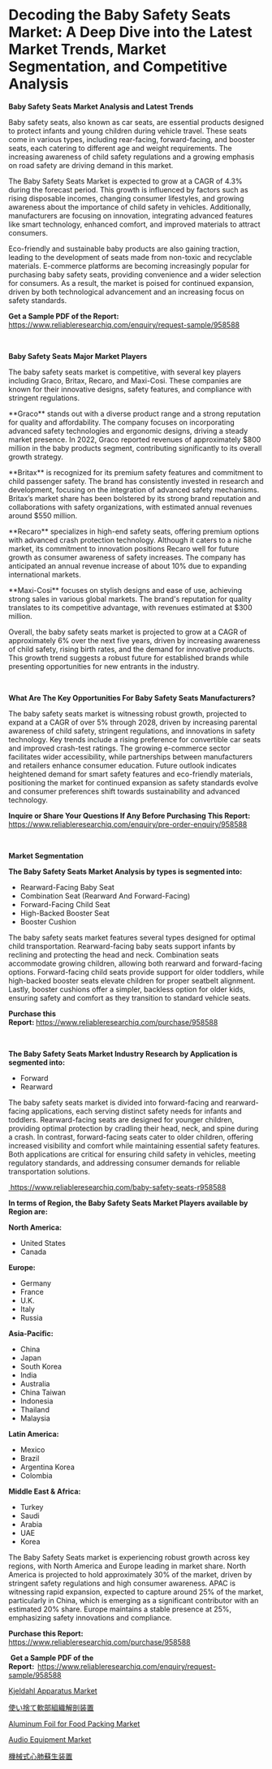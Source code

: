 <p><h1>Decoding the Baby Safety Seats Market: A Deep Dive into the Latest Market Trends, Market Segmentation, and Competitive Analysis</h1></p><p><strong>Baby Safety Seats Market Analysis and Latest Trends</strong></p>
<p><p>Baby safety seats, also known as car seats, are essential products designed to protect infants and young children during vehicle travel. These seats come in various types, including rear-facing, forward-facing, and booster seats, each catering to different age and weight requirements. The increasing awareness of child safety regulations and a growing emphasis on road safety are driving demand in this market.</p><p>The Baby Safety Seats Market is expected to grow at a CAGR of 4.3% during the forecast period. This growth is influenced by factors such as rising disposable incomes, changing consumer lifestyles, and growing awareness about the importance of child safety in vehicles. Additionally, manufacturers are focusing on innovation, integrating advanced features like smart technology, enhanced comfort, and improved materials to attract consumers.</p><p>Eco-friendly and sustainable baby products are also gaining traction, leading to the development of seats made from non-toxic and recyclable materials. E-commerce platforms are becoming increasingly popular for purchasing baby safety seats, providing convenience and a wider selection for consumers. As a result, the market is poised for continued expansion, driven by both technological advancement and an increasing focus on safety standards.</p></p>
<p><strong>Get a Sample PDF of the Report:&nbsp;</strong> <a href="https://www.reliableresearchiq.com/enquiry/request-sample/958588">https://www.reliableresearchiq.com/enquiry/request-sample/958588</a></p>
<p>&nbsp;</p>
<p><strong>Baby Safety Seats Major Market Players</strong></p>
<p><p>The baby safety seats market is competitive, with several key players including Graco, Britax, Recaro, and Maxi-Cosi. These companies are known for their innovative designs, safety features, and compliance with stringent regulations.</p><p>**Graco** stands out with a diverse product range and a strong reputation for quality and affordability. The company focuses on incorporating advanced safety technologies and ergonomic designs, driving a steady market presence. In 2022, Graco reported revenues of approximately $800 million in the baby products segment, contributing significantly to its overall growth strategy.</p><p>**Britax** is recognized for its premium safety features and commitment to child passenger safety. The brand has consistently invested in research and development, focusing on the integration of advanced safety mechanisms. Britax’s market share has been bolstered by its strong brand reputation and collaborations with safety organizations, with estimated annual revenues around $550 million.</p><p>**Recaro** specializes in high-end safety seats, offering premium options with advanced crash protection technology. Although it caters to a niche market, its commitment to innovation positions Recaro well for future growth as consumer awareness of safety increases. The company has anticipated an annual revenue increase of about 10% due to expanding international markets.</p><p>**Maxi-Cosi** focuses on stylish designs and ease of use, achieving strong sales in various global markets. The brand's reputation for quality translates to its competitive advantage, with revenues estimated at $300 million.</p><p>Overall, the baby safety seats market is projected to grow at a CAGR of approximately 6% over the next five years, driven by increasing awareness of child safety, rising birth rates, and the demand for innovative products. This growth trend suggests a robust future for established brands while presenting opportunities for new entrants in the industry.</p></p>
<p>&nbsp;</p>
<p><strong>What Are The Key Opportunities For Baby Safety Seats Manufacturers?</strong></p>
<p><p>The baby safety seats market is witnessing robust growth, projected to expand at a CAGR of over 5% through 2028, driven by increasing parental awareness of child safety, stringent regulations, and innovations in safety technology. Key trends include a rising preference for convertible car seats and improved crash-test ratings. The growing e-commerce sector facilitates wider accessibility, while partnerships between manufacturers and retailers enhance consumer education. Future outlook indicates heightened demand for smart safety features and eco-friendly materials, positioning the market for continued expansion as safety standards evolve and consumer preferences shift towards sustainability and advanced technology.</p></p>
<p><strong>Inquire or Share Your Questions If Any Before Purchasing This Report:</strong> <a href="https://www.reliableresearchiq.com/enquiry/pre-order-enquiry/958588">https://www.reliableresearchiq.com/enquiry/pre-order-enquiry/958588</a></p>
<p>&nbsp;</p>
<p><strong>Market Segmentation</strong></p>
<p><strong>The Baby Safety Seats Market Analysis by types is segmented into:</strong></p>
<p><ul><li>Rearward-Facing Baby Seat</li><li>Combination Seat (Rearward And Forward-Facing)</li><li>Forward-Facing Child Seat</li><li>High-Backed Booster Seat</li><li>Booster Cushion</li></ul></p>
<p><p>The baby safety seats market features several types designed for optimal child transportation. Rearward-facing baby seats support infants by reclining and protecting the head and neck. Combination seats accommodate growing children, allowing both rearward and forward-facing options. Forward-facing child seats provide support for older toddlers, while high-backed booster seats elevate children for proper seatbelt alignment. Lastly, booster cushions offer a simpler, backless option for older kids, ensuring safety and comfort as they transition to standard vehicle seats.</p></p>
<p><strong>Purchase this Report:&nbsp;</strong><a href="https://www.reliableresearchiq.com/purchase/958588">https://www.reliableresearchiq.com/purchase/958588</a></p>
<p>&nbsp;</p>
<p><strong>The Baby Safety Seats Market Industry Research by Application is segmented into:</strong></p>
<p><ul><li>Forward</li><li>Rearward</li></ul></p>
<p><p>The baby safety seats market is divided into forward-facing and rearward-facing applications, each serving distinct safety needs for infants and toddlers. Rearward-facing seats are designed for younger children, providing optimal protection by cradling their head, neck, and spine during a crash. In contrast, forward-facing seats cater to older children, offering increased visibility and comfort while maintaining essential safety features. Both applications are critical for ensuring child safety in vehicles, meeting regulatory standards, and addressing consumer demands for reliable transportation solutions.</p></p>
<p><a href="https://www.reliableresearchiq.com/baby-safety-seats-r958588">&nbsp;https://www.reliableresearchiq.com/baby-safety-seats-r958588</a></p>
<p><strong>In terms of Region, the Baby Safety Seats Market Players available by Region are:</strong></p>
<p>
    <p> <strong> North America: </strong>
        <ul>
            <li>United States</li>
            <li>Canada</li>
        </ul>
        </p> 
    <p> <strong> Europe: </strong>
        <ul>
            <li>Germany</li>
            <li>France</li>
            <li>U.K.</li>
            <li>Italy</li>
            <li>Russia</li>
        </ul>
        </p> 
    <p> <strong> Asia-Pacific: </strong>
        <ul>
            <li>China</li>
            <li>Japan</li>
            <li>South Korea</li>
            <li>India</li>
            <li>Australia</li>
            <li>China Taiwan</li>
            <li>Indonesia</li>
            <li>Thailand</li>
            <li>Malaysia</li>
        </ul>
        </p> 
    <p> <strong> Latin America: </strong>
        <ul>
            <li>Mexico</li>
            <li>Brazil</li>
            <li>Argentina Korea</li>
            <li>Colombia</li>
        </ul>
        </p> 
    <p> <strong> Middle East & Africa: </strong>
        <ul>
            <li>Turkey</li>
            <li>Saudi</li>
            <li>Arabia</li>
            <li>UAE</li>
            <li>Korea</li>
        </ul>
    </p>
    </p>
<p><p>The Baby Safety Seats market is experiencing robust growth across key regions, with North America and Europe leading in market share. North America is projected to hold approximately 30% of the market, driven by stringent safety regulations and high consumer awareness. APAC is witnessing rapid expansion, expected to capture around 25% of the market, particularly in China, which is emerging as a significant contributor with an estimated 20% share. Europe maintains a stable presence at 25%, emphasizing safety innovations and compliance.</p></p>
<p><strong>Purchase this Report: </strong><a href="https://www.reliableresearchiq.com/purchase/958588">https://www.reliableresearchiq.com/purchase/958588</a></p>
<p>&nbsp;<strong>Get a Sample PDF of the Report:&nbsp;&nbsp;</strong><a href="https://www.reliableresearchiq.com/enquiry/request-sample/958588">https://www.reliableresearchiq.com/enquiry/request-sample/958588</a></p>
<p><strong></strong></p>
<p><p><a href="https://www.linkedin.com/pulse/kjeldahl-apparatus-market-overview-regional-outlook-competitive-tlple?trackingId=NmSQaeA8RfaqVOdDDwF2sw%3D%3D">Kjeldahl Apparatus Market</a></p><p><a href="https://medium.com/@maninajar/disposable-soft-tissue-dissection-device-market-%E3%81%AF-%E3%82%B3%E3%82%B9%E3%83%88%E7%AE%A1%E7%90%86%E3%81%A8%E5%8A%B9%E7%8E%87%E5%90%91%E4%B8%8A%E3%82%92%E5%84%AA%E5%85%88%E3%81%97%E3%81%BE%E3%81%99-c2528eac07a5">使い捨て軟部組織解剖装置</a></p><p><a href="https://issuu.com/reportprime-2/docs/aluminum-foil-for-food-packing-mark_7f5ae3b6f73ffd">Aluminum Foil for Food Packing Market</a></p><p><a href="https://medium.com/@tracey.skinner9085/the-audio-equipment-market-has-experienced-impressive-growth-in-recent-years-expanding-its-198391c1e7b0">Audio Equipment Market</a></p><p><a href="https://medium.com/@maninajar/mechanical-cardiopulmonary-resuscitation-devices-market-%E3%81%AF-%E3%82%B3%E3%82%B9%E3%83%88%E7%AE%A1%E7%90%86%E3%81%A8%E5%8A%B9%E7%8E%87%E5%90%91%E4%B8%8A%E3%82%92%E5%84%AA%E5%85%88%E3%81%97%E3%81%BE%E3%81%99-650b497607e0">機械式心肺蘇生装置</a></p></p>